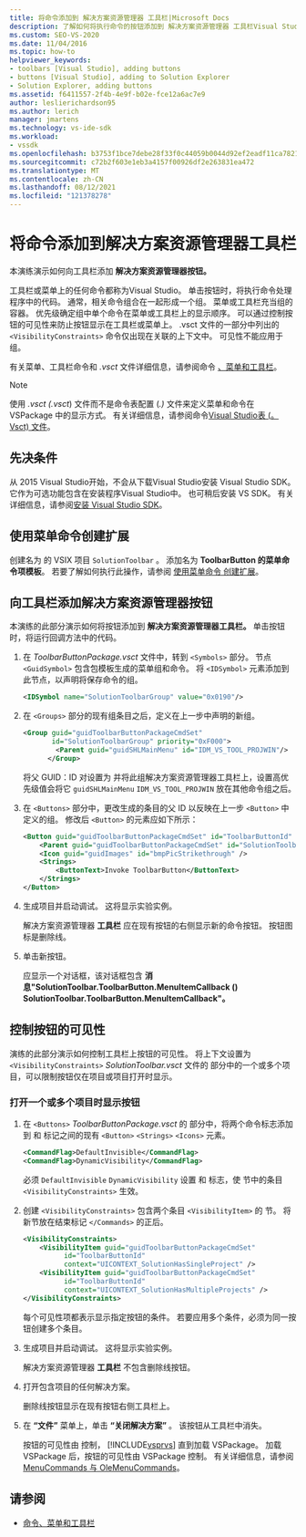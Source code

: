 ```yaml
---
title: 将命令添加到 解决方案资源管理器 工具栏|Microsoft Docs
description: 了解如何将执行命令的按钮添加到 解决方案资源管理器 工具栏Visual Studio。
ms.custom: SEO-VS-2020
ms.date: 11/04/2016
ms.topic: how-to
helpviewer_keywords:
- toolbars [Visual Studio], adding buttons
- buttons [Visual Studio], adding to Solution Explorer
- Solution Explorer, adding buttons
ms.assetid: f6411557-2f4b-4e9f-b02e-fce12a6ac7e9
author: leslierichardson95
ms.author: lerich
manager: jmartens
ms.technology: vs-ide-sdk
ms.workload:
- vssdk
ms.openlocfilehash: b3753f1bce7debe28f33f0c44059b0044d92ef2eadf11ca78215648065450907
ms.sourcegitcommit: c72b2f603e1eb3a4157f00926df2e263831ea472
ms.translationtype: MT
ms.contentlocale: zh-CN
ms.lasthandoff: 08/12/2021
ms.locfileid: "121378278"
---
```

# <a name="add-a-command-to-the-solution-explorer-toolbar"></a>将命令添加到解决方案资源管理器工具栏
本演练演示如何向工具栏添加 **解决方案资源管理器按钮。**

 工具栏或菜单上的任何命令都称为Visual Studio。 单击按钮时，将执行命令处理程序中的代码。 通常，相关命令组合在一起形成一个组。 菜单或工具栏充当组的容器。 优先级确定组中单个命令在菜单或工具栏上的显示顺序。 可以通过控制按钮的可见性来防止按钮显示在工具栏或菜单上。 .vsct 文件的一部分中列出的 `<VisibilityConstraints>` 命令仅出现在关联的上下文中。 可见性不能应用于组。

 有关菜单、工具栏命令和 *.vsct* 文件详细信息，请参阅命令 [、菜单和工具栏](../extensibility/internals/commands-menus-and-toolbars.md)。

> [!NOTE]
> 使用 *.vsct (.vsct*) 文件而不是命令表配置 (*.)* 文件来定义菜单和命令在 VSPackage 中的显示方式。 有关详细信息，请参阅命令[Visual Studio表 (。Vsct) 文件](../extensibility/internals/visual-studio-command-table-dot-vsct-files.md)。

## <a name="prerequisites"></a>先决条件
 从 2015 Visual Studio开始，不会从下载Visual Studio安装 Visual Studio SDK。 它作为可选功能包含在安装程序Visual Studio中。 也可稍后安装 VS SDK。 有关详细信息，请参阅[安装 Visual Studio SDK](../extensibility/installing-the-visual-studio-sdk.md)。

## <a name="create-an-extension-with-a-menu-command"></a>使用菜单命令创建扩展
 创建名为 的 VSIX 项目 `SolutionToolbar` 。 添加名为 **ToolbarButton 的菜单命令项模板**。 若要了解如何执行此操作，请参阅 [使用菜单命令 创建扩展](../extensibility/creating-an-extension-with-a-menu-command.md)。

## <a name="add-a-button-to-the-solution-explorer-toolbar"></a>向工具栏添加解决方案资源管理器按钮
 本演练的此部分演示如何将按钮添加到 **解决方案资源管理器工具栏。** 单击按钮时，将运行回调方法中的代码。

1. 在 *ToolbarButtonPackage.vsct* 文件中，转到  `<Symbols>` 部分。 节点 `<GuidSymbol>`  包含包模板生成的菜单组和命令。 将 `<IDSymbol>` 元素添加到此节点，以声明将保存命令的组。

    ```xml
    <IDSymbol name="SolutionToolbarGroup" value="0x0190"/>
    ```

2. 在 `<Groups>` 部分的现有组条目之后，定义在上一步中声明的新组。

    ```xml
    <Group guid="guidToolbarButtonPackageCmdSet"
           id="SolutionToolbarGroup" priority="0xF000">
            <Parent guid="guidSHLMainMenu" id="IDM_VS_TOOL_PROJWIN"/>
          </Group>
    ```

     将父 GUID：ID 对设置为 并将此组解决方案资源管理器工具栏上，设置高优先级值会将它 `guidSHLMainMenu` `IDM_VS_TOOL_PROJWIN` 放在其他命令组之后。 

3. 在 `<Buttons>` 部分中，更改生成的条目的父 ID 以反映在上一步 `<Button>` 中定义的组。 修改后 `<Button>` 的元素应如下所示：

    ```xml
    <Button guid="guidToolbarButtonPackageCmdSet" id="ToolbarButtonId" priority="0x0100" type="Button">
        <Parent guid="guidToolbarButtonPackageCmdSet" id="SolutionToolbarGroup" />
        <Icon guid="guidImages" id="bmpPicStrikethrough" />
        <Strings>
            <ButtonText>Invoke ToolbarButton</ButtonText>
        </Strings>
    </Button>
    ```

4. 生成项目并启动调试。 这将显示实验实例。

     解决方案资源管理器 **工具栏** 应在现有按钮的右侧显示新的命令按钮。 按钮图标是删除线。

5. 单击新按钮。

     应显示一个对话框，该对话框包含 **消息"SolutionToolbar.ToolbarButton.MenuItemCallback () SolutionToolbar.ToolbarButton.MenuItemCallback"。**

## <a name="control-the-visibility-of-a-button"></a>控制按钮的可见性
 演练的此部分演示如何控制工具栏上按钮的可见性。 将上下文设置为 `<VisibilityConstraints>` *SolutionToolbar.vsct* 文件的 部分中的一个或多个项目，可以限制按钮仅在项目或项目打开时显示。

### <a name="to-display-a-button-when-one-or-more-projects-are-open"></a>打开一个或多个项目时显示按钮

1. 在 `<Buttons>` *ToolbarButtonPackage.vsct* 的 部分中，将两个命令标志添加到 和 标记之间的现有 `<Button>` `<Strings>` `<Icons>` 元素。

   ```xml
   <CommandFlag>DefaultInvisible</CommandFlag>
   <CommandFlag>DynamicVisibility</CommandFlag>
   ```

    必须 `DefaultInvisible` `DynamicVisibility` 设置 和 标志，使 节中的条目 `<VisibilityConstraints>` 生效。

2. 创建 `<VisibilityConstraints>` 包含两个条目 `<VisibilityItem>` 的 节。 将新节放在结束标记 `</Commands>` 的正后。

   ```xml
   <VisibilityConstraints>
       <VisibilityItem guid="guidToolbarButtonPackageCmdSet"
             id="ToolbarButtonId"
             context="UICONTEXT_SolutionHasSingleProject" />
       <VisibilityItem guid="guidToolbarButtonPackageCmdSet"
             id="ToolbarButtonId"
             context="UICONTEXT_SolutionHasMultipleProjects" />
   </VisibilityConstraints>
   ```

    每个可见性项都表示显示指定按钮的条件。 若要应用多个条件，必须为同一按钮创建多个条目。

3. 生成项目并启动调试。 这将显示实验实例。

    解决方案资源管理器 **工具栏** 不包含删除线按钮。

4. 打开包含项目的任何解决方案。

    删除线按钮显示在现有按钮右侧工具栏上。

5. 在 **“文件”** 菜单上，单击 **“关闭解决方案”** 。 该按钮从工具栏中消失。

   按钮的可见性由 控制， [!INCLUDE[vsprvs](../code-quality/includes/vsprvs_md.md)] 直到加载 VSPackage。 加载 VSPackage 后，按钮的可见性由 VSPackage 控制。  有关详细信息，请参阅 [MenuCommands 与 OleMenuCommands](/previous-versions/visualstudio/visual-studio-2015/misc/menucommands-vs-olemenucommands?preserve-view=true&view=vs-2015)。

## <a name="see-also"></a>请参阅
- [命令、菜单和工具栏](../extensibility/internals/commands-menus-and-toolbars.md)